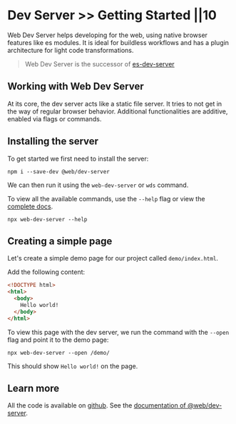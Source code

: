 # Dev Server >> Getting Started ||10

Web Dev Server helps developing for the web, using native browser features like es modules. It is ideal for buildless workflows and has a plugin architecture for light code transformations.

> Web Dev Server is the successor of [es-dev-server](https://www.npmjs.com/package/es-dev-server)

## Working with Web Dev Server

At its core, the dev server acts like a static file server. It tries to not get in the way of regular browser behavior. Additional functionalities are additive, enabled via flags or commands.

## Installing the server

To get started we first need to install the server:

```
npm i --save-dev @web/dev-server
```

We can then run it using the `web-dev-server` or `wds` command.

To view all the available commands, use the `--help` flag or view the [complete docs](../../docs/dev-server/overview.md).

```
npx web-dev-server --help
```

## Creating a simple page

Let's create a simple demo page for our project called `demo/index.html`.

Add the following content:

```html
<!DOCTYPE html>
<html>
  <body>
    Hello world!
  </body>
</html>
```

To view this page with the dev server, we run the command with the `--open` flag and point it to the demo page:

```
npx web-dev-server --open /demo/
```

This should show `Hello world!` on the page.

## Learn more

All the code is available on [github](https://github.com/modernweb-dev/example-projects/tree/master/guides/dev-server).
See the [documentation of @web/dev-server](../../docs/dev-server/overview.md).
